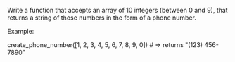 Write a function that accepts an array of 10 integers (between 0 and 9), that returns a string of those numbers in the form of a phone number.

Example:

create_phone_number([1, 2, 3, 4, 5, 6, 7, 8, 9, 0]) # => returns "(123) 456-7890"
